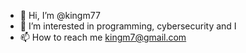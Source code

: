 - 👋 Hi, I’m @kingm77
- 👀 I’m interested in programming, cybersecurity and I
- 📫 How to reach me kingm7@gmail.com

